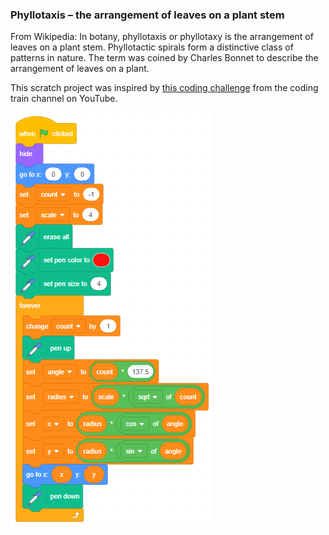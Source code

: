 ### Phyllotaxis – the arrangement of leaves on a plant stem

From Wikipedia: In botany, phyllotaxis or phyllotaxy is the arrangement of leaves on a plant stem. Phyllotactic spirals form a distinctive class of patterns in nature. The term was coined by Charles Bonnet to describe the arrangement of leaves on a plant.

This scratch project was inspired by [this coding challenge](https://www.youtube.com/watch?v=KWoJgHFYWxY) from the coding train channel on YouTube.

![Phyllotaxis scratch example](https://github.com/Brewster35/Coding-Club/blob/master/Phyllotaxis/phyllotaxis.png)
